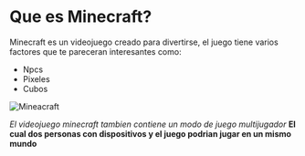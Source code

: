 # Que es Minecraft?
Minecraft es un videojuego creado para divertirse, el juego tiene varios factores que te pareceran interesantes como:

- Npcs
- Pixeles
- Cubos

![Mineacraft](https://www.nintendo.com/eu/media/images/10_share_images/games_15/nintendo_switch_4/2x1_NSwitch_Minecraft_image1600w.jpg)

*El videojuego minecraft tambien contiene un modo de juego multijugador*
**El cual dos personas con dispositivos y el juego podrian jugar en un mismo mundo**
